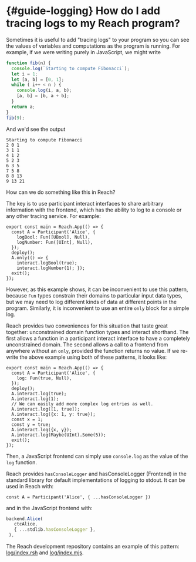 


# {#guide-logging} How do I add tracing logs to my Reach program?

Sometimes it is useful to add "tracing logs" to your program so you can see the values of variables and computations as the program is running.
For example, if we were writing purely in JavaScript, we might write
```js
function fib(n) {
  console.log(`Starting to compute Fibonacci`);
  let i = 1;
  let [a, b] = [0, 1];
  while ( i++ < n ) {
    console.log(i, a, b);
    [a, b] = [b, a + b];
  }
  return a;
}
fib(9);
```

And we'd see the output
```
Starting to compute Fibonacci
2 0 1
3 1 1
4 1 2
5 2 3
6 3 5
7 5 8
8 8 13
9 13 21
```


How can we do something like this in Reach?

The key is to use participant interact interfaces to share arbitrary information with the frontend,
which has the ability to log to a console or any other tracing service.
For example:
```reach
export const main = Reach.App(() => {
  const A = Participant('Alice', {
    logBool: Fun([UBool], Null),
    logNumber: Fun([UInt], Null),
  });
  deploy();
  A.only(() => {
    interact.logBool(true);
    interact.logNumber(1); });
  exit();
});
```


However, as this example shows, it can be inconvenient to use this pattern, because `Fun` types constrain their domains to particular input data types, but we may need to log different kinds of data at different points in the program.
Similarly, it is inconvenient to use an entire `only` block for a simple log.

Reach provides two conveniences for this situation that taste great together: unconstrained domain function types and interact shorthand.
The first allows a function in a participant interact interface to have a completely unconstrained domain.
The second allows a call to a frontend from anywhere without an `only`, provided the function returns no value.
If we re-write the above example using both of these patterns, it looks like:
```reach
export const main = Reach.App(() => {
  const A = Participant('Alice', {
    log: Fun(true, Null),
  });
  deploy();
  A.interact.log(true);
  A.interact.log(1);
  // We can easily add more complex log entries as well.
  A.interact.log([1, true]);
  A.interact.log({x: 1, y: true});
  const x = 1;
  const y = true;
  A.interact.log({x, y});
  A.interact.log(Maybe(UInt).Some(5));
  exit();
});
```


Then, a JavaScript frontend can simply use `console.log` as the value of the `log` function.

Reach provides `hasConsoleLogger` and hasConsoleLogger (Frontend) in the standard library
for default implementations of logging to stdout. It can be used in Reach with:

```reach
const A = Participant('Alice', { ...hasConsoleLogger })
```


and in the JavaScript frontend with:

```js
backend.Alice(
   ctcAlice,
   { ...stdlib.hasConsoleLogger },
 ),
```


The Reach development repository contains an example of this pattern: [log/index.rsh](${repo}}/examples/log/index.rsh) and [log/index.mjs](${repo}}/examples/log/index.mjs).
